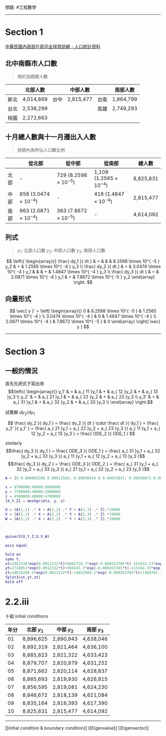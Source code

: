 標籤: #工程數學 

---

# Section 1

[中華民國內政部戶政司全球資訊網 - 人口統計資料](https://www.ris.gov.tw/app/portal/346)

## 北中南縣市人口數

> 用於加總總人數

|      | 北部人數  |      | 中部人數  |      | 南部人數  |
| ---- | --------- | ---- | --------- | ---- | --------- |
| 新北 | 4,014,869 | 台中 | 2,815,477 | 台南 | 1,864,799 |
| 台北 | 2,538,299 |      |           | 高雄 | 2,749,293 | 
| 桃園 | 2,272,663 |      |           |      |           |

## 十月總人數與十一月遷出入人數

> 括號內為所佔人口數比例

|      | 從北部                          | 從中部                          | 從南部                            | 總人數    |
| ---- | ------------------------------- | ------------------------------- | --------------------------------- | --------- |
| 北部 | -                               | 729 $(8.2598 \times 10^{ -5 })$ | 1,109 $(1.2565 \times 10^{ -4 })$ | 8,825,831 |
| 中部 | 858 $(3.0474 \times 10^{ -4 })$ | -                               | 418 $(1.4847 \times 10^{ -4 })$   | 2,815,477 |
| 南部 | 963 $(2.0871 \times 10^{ -4 })$ | 363 $(7.8672 \times 10^{ -5 })$ | -                                 | 4,614,092 |

## 列式

> $y_1$: 北部人口數
> $y_2$: 中部人口數
> $y_3$: 南部人口數

$$
\left\{
\begin{array}{}
\frac{ dy_1 }{ dt } & = & & & 8.2598 \times 10^{ -5 } y_2 & + & 1.2565 \times 10^{ -4 } y_3 \\
\frac{ dy_2 }{ dt } & = & 3.0474 \times 10^{ -4 } y_1 & & & + & 1.4847 \times 10^{ -4 } y_3 \\
\frac{ dy_3 }{ dt } & = & 2.0871 \times 10^{ -4 } y_1 & + & 7.8672 \times 10^{ -5 } y_2 
\end{array}
\right.
$$

## 向量形式

$$
\vec{ y }' = 
\left[
	\begin{array}{}
		0 & 8.2598 \times 10^{ -5 } & 1.2565 \times 10^{ -4 } \\
		3.0474 \times 10^{ -4 } & 0 & 1.4847 \times 10^{ -4 } \\
		2.0871 \times 10^{ -4 } & 7.8672 \times 10^{ -5 } & 0
	\end{array}
\right] \vec{ y }
$$

---

# Section 3

## 一般的情況

首先先把式子寫出來
$$\left\{
\begin{array}{}
	y_1' & = & a_{ 11 }y_1 & + & a_{ 12 }y_2 & + & a_{ 13 }y_3 \\
  y_2' & = & a_{ 21 }y_1 & + & a_{ 22 }y_2 & + & a_{ 23 }y_3 \\
  y_3' & = & a_{ 31 }y_1 & + & a_{ 32 }y_2 & + & a_{ 33 }y_3 \\
\end{array}
\right.$$

試著解 $dy_2/dy_1$

$$
\frac{ dy_2 }{ dy_1 } = \frac{ dy_2 }{ dt } \cdot \frac{ dt }{ dy_1 } = \frac{ y_2' }{ y_1' } = \frac{ a_{ 21 }y_1 + a_{ 22 }y_2 + a_{ 23 }y_3 }{ a_{ 11 }y_1 + a_{ 12 }y_2 + a_{ 13 }y_3 } = \frac{ ODE_2 }{ ODE_1 }
$$

similarly
$$\frac{ dy_3 }{ dy_1 } = \frac{ ODE_3 }{ ODE_1 } = \frac{ a_{ 31 }y_1 + a_{ 32 }y_2 + a_{ 33 }y_3 }{ a_{ 11 }y_1 + a_{ 12 }y_2 + a_{ 13 }y_3 }$$
$$\frac{ dy_3 }{ dy_2 } = \frac{ ODE_3 }{ ODE_2 } = \frac{ a_{ 31 }y_1 + a_{ 32 }y_2 + a_{ 33 }y_3 }{ a_{ 21 }y_1 + a_{ 22 }y_2 + a_{ 23 }y_3 }$$

```matlab
A = [0 0.000082598 0.00012565; 0.00030474 0 0.00014847; 0.00020871 0.000078672 0]

x = 8700000:40000:8900000
y = 2700000:40000:2900000
z = 4500000:40000:4700000
[X,Y,Z] = meshgrid(x, y, z)

U = (A(1,1) .* X + A(1,2) .* Y + A(1,3) .* Z).*10000
V = (A(2,1) .* X + A(2,2) .* Y + A(2,3) .* Z).*10000
W = (A(3,1) .* X + A(3,2) .* Y + A(3,3) .* Z).*10000



quiver3(X,Y,Z,U,V,W)

axis equal

hold on
syms t;
xt=2052336*exp(0.0012132*t)+6882728.3*exp(-0.000263785*t)-161633.13*exp(-0.000949335*t);
yt=2724051*exp(0.0012132*t)+304545.5*exp(-0.000263785*t)-213164.33*exp(-0.000949335*t);
zt=18018280.5*exp(0.0012132*t)-14652989.2*exp(-0.000263785*t)+1360791.76*exp(-0.000949335*t);
fplot3(xt,yt,zt)
hold off
```

# 2.2.iii

十組 initial conditions

| 年分 | 北部 $y_1$ | 中部 $y_2$ | 南部 $y_3$ |
| ---- | ---------- | ---------- | ---------- |
| 01   | 8,896,625  | 2,890,943  | 4,638,046  |
| 02   | 8,892,319  | 2,821,464  | 4,636,100  |
| 03   | 8,885,823  | 2,821,322  | 4,633,423  |
| 04   | 8,879,707  | 2,820,979  | 4,631,252  |
| 05   | 8,871,662  | 2,820,114  | 4,628,837  |
| 06   | 8,865,693  | 2,819,930  | 4,626,815  |
| 07   | 8,856,595  | 2,819,081  | 4,624,230  |
| 08   | 8,846,672  | 2,818,139  | 4,621,084  |
| 09   | 8,835,164  | 2,816,393  | 4,617,390  |
| 10   | 8,825,831  | 2,815,477  | 4,614,092  | 

---

[[initial condition & boundary condition]]
[[Eigenvalue]]
[[Eigenvector]]